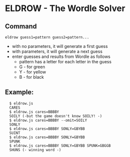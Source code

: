 # ELDROW - The Wordle Solver

## Command
`eldrow guess1=pattern guess2=pattern...`

*  with no parameters, it will generate a first guess
*  with parameters, it will generate a next guess
*  enter guesses and results from Wordle as follows
   - pattern has a letter for each letter in the guess
   - G - for green
   - Y - for yellow
   - B - for black
  
## Example:
```
  $ eldrow.js
  CARES
  $ eldrow.js cares=BBBBY
  SOILY (-but the game doesn't know SOILY! -)
  $ eldrow.js cares=BBBBY --omit=SOILY
  SONLY
  $ eldrow.js cares=BBBBY SONLY=GBYBB
  SUINT
  $ eldrow.js cares=BBBBY SONLY=GBYBB
  SPUNK
  $ eldrow.js cares=BBBBY SONLY=GBYBB SPUNK=GBGGB
  SHUNS (- winning word -)
```
